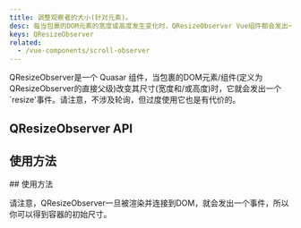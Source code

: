 ```yaml
---
title: 调整观察者的大小(针对元素)。
desc: 每当包裹的DOM元素的宽度或高度发生变化时，QResizeObserver Vue组件都会发出一个 "调整大小 "事件。
keys: QResizeObserver
related:
  - /vue-components/scroll-observer
---
```

QResizeObserver是一个 Quasar 组件，当包裹的DOM元素/组件(定义为QResizeObserver的直接父级)改变其尺寸(宽度和/或高度)时，它就会发出一个`resize'事件。请注意，不涉及轮询，但过度使用它也是有代价的。


## QResizeObserver API

<doc-api file="QResizeObserver" />

## 使用方法

<doc-example title="基本" file="QResizeObserver/Basic" /> ## 使用方法

请注意，QResizeObserver一旦被渲染并连接到DOM，就会发出一个事件，所以你可以得到容器的初始尺寸。
